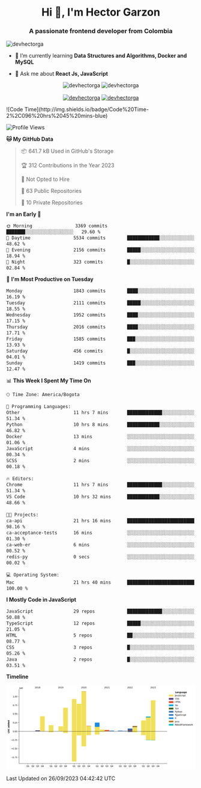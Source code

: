 <h1 align="center">Hi 👋, I'm Hector Garzon</h1>
<h3 align="center">A passionate frontend developer from Colombia</h3>

<p align="left"> <img src="https://komarev.com/ghpvc/?username=devhectorga" alt="devhectorga" /> </p>

- 🌱 I’m currently learning **Data Structures and Algorithms, Docker and MySQL**

- 💬 Ask me about **React Js, JavaScript**

<p align="center"> <img src="https://github-readme-stats.vercel.app/api?username=devhectorga&count_private=true&show_icons=true" alt="devhectorga" /> <img src="https://github-readme-stats.vercel.app/api/top-langs/?username=devhectorga&layout=compact" alt="devhectorga" /></p>

<p align="center">
<a href="https://twitter.com/devhectorga" target="blank"><img align="center" src="https://cdn.jsdelivr.net/npm/simple-icons@3.0.1/icons/twitter.svg" alt="devhectorga" height="20" width="20" /></a>
<a href="https://linkedin.com/in/devhectorga" target="blank"><img align="center" src="https://cdn.jsdelivr.net/npm/simple-icons@3.0.1/icons/linkedin.svg" alt="devhectorga" height="20" width="20" /></a>
</p>
<!--START_SECTION:waka-->
![Code Time](http://img.shields.io/badge/Code%20Time-2%2C096%20hrs%2045%20mins-blue)

![Profile Views](http://img.shields.io/badge/Profile%20Views-6-blue)

**🐱 My GitHub Data** 

> 📦 641.7 kB Used in GitHub's Storage 
 > 
> 🏆 312 Contributions in the Year 2023
 > 
> 🚫 Not Opted to Hire
 > 
> 📜 63 Public Repositories 
 > 
> 🔑 10 Private Repositories 
 > 
**I'm an Early 🐤** 

```text
🌞 Morning                3369 commits        ███████░░░░░░░░░░░░░░░░░░   29.60 % 
🌆 Daytime                5534 commits        ████████████░░░░░░░░░░░░░   48.62 % 
🌃 Evening                2156 commits        █████░░░░░░░░░░░░░░░░░░░░   18.94 % 
🌙 Night                  323 commits         █░░░░░░░░░░░░░░░░░░░░░░░░   02.84 % 
```
📅 **I'm Most Productive on Tuesday** 

```text
Monday                   1843 commits        ████░░░░░░░░░░░░░░░░░░░░░   16.19 % 
Tuesday                  2111 commits        █████░░░░░░░░░░░░░░░░░░░░   18.55 % 
Wednesday                1952 commits        ████░░░░░░░░░░░░░░░░░░░░░   17.15 % 
Thursday                 2016 commits        ████░░░░░░░░░░░░░░░░░░░░░   17.71 % 
Friday                   1585 commits        ███░░░░░░░░░░░░░░░░░░░░░░   13.93 % 
Saturday                 456 commits         █░░░░░░░░░░░░░░░░░░░░░░░░   04.01 % 
Sunday                   1419 commits        ███░░░░░░░░░░░░░░░░░░░░░░   12.47 % 
```


📊 **This Week I Spent My Time On** 

```text
🕑︎ Time Zone: America/Bogota

💬 Programming Languages: 
Other                    11 hrs 7 mins       █████████████░░░░░░░░░░░░   51.34 % 
Python                   10 hrs 8 mins       ████████████░░░░░░░░░░░░░   46.82 % 
Docker                   13 mins             ░░░░░░░░░░░░░░░░░░░░░░░░░   01.06 % 
JavaScript               4 mins              ░░░░░░░░░░░░░░░░░░░░░░░░░   00.34 % 
SCSS                     2 mins              ░░░░░░░░░░░░░░░░░░░░░░░░░   00.18 % 

🔥 Editors: 
Chrome                   11 hrs 7 mins       █████████████░░░░░░░░░░░░   51.34 % 
VS Code                  10 hrs 32 mins      ████████████░░░░░░░░░░░░░   48.66 % 

🐱‍💻 Projects: 
ca-api                   21 hrs 16 mins      █████████████████████████   98.16 % 
ca-acceptance-tests      16 mins             ░░░░░░░░░░░░░░░░░░░░░░░░░   01.30 % 
ca-web-er                6 mins              ░░░░░░░░░░░░░░░░░░░░░░░░░   00.52 % 
redis-py                 0 secs              ░░░░░░░░░░░░░░░░░░░░░░░░░   00.02 % 

💻 Operating System: 
Mac                      21 hrs 40 mins      █████████████████████████   100.00 % 
```

**I Mostly Code in JavaScript** 

```text
JavaScript               29 repos            █████████████░░░░░░░░░░░░   50.88 % 
TypeScript               12 repos            █████░░░░░░░░░░░░░░░░░░░░   21.05 % 
HTML                     5 repos             ██░░░░░░░░░░░░░░░░░░░░░░░   08.77 % 
CSS                      3 repos             █░░░░░░░░░░░░░░░░░░░░░░░░   05.26 % 
Java                     2 repos             █░░░░░░░░░░░░░░░░░░░░░░░░   03.51 % 
```



**Timeline**

![Lines of Code chart](https://raw.githubusercontent.com/devHectorGa/devHectorGa/master/assets/bar_graph.png)


 Last Updated on 26/09/2023 04:42:42 UTC
<!--END_SECTION:waka-->
